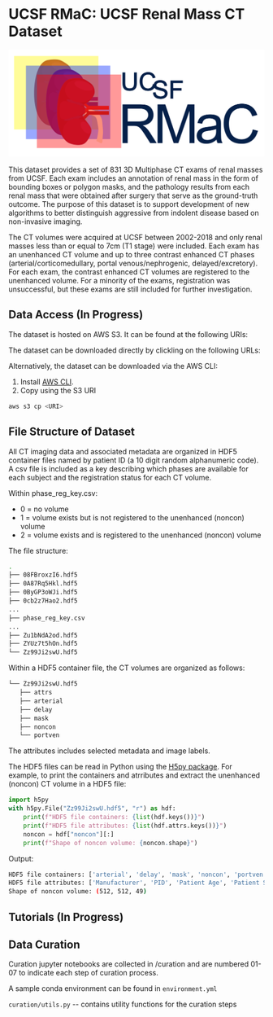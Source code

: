 # UCSF RMaC: UCSF Renal Mass CT Dataset

![Logo](logo.png)

This dataset provides a set of 831 3D Multiphase CT exams of renal masses from UCSF. Each exam includes an annotation of renal mass in the form of bounding boxes or polygon masks, and the pathology results from each renal mass that were obtained after surgery that serve as the ground-truth outcome.  The purpose of this dataset is to support development of new algorithms to better distinguish aggressive from indolent disease based on non-invasive imaging.

The CT volumes were acquired at UCSF between 2002-2018 and only renal masses less than or equal to 7cm (T1 stage) were included. Each exam has an unenhanced CT volume and up to three contrast enhanced CT phases (arterial/corticomedullary, portal venous/nephrogenic, delayed/excretory). For each exam, the contrast enhanced CT volumes are registered to the unenhanced volume. For a minority of the exams, registration was unsuccessful, but these exams are still included for further investigation.

## Data Access (In Progress)

The dataset is hosted on AWS S3. It can be found at the following URIs:

The dataset can be downloaded directly by clickling on the following URLs:

Alternatively, the dataset can be downloaded via the AWS CLI:

1. Install [AWS CLI]("https://docs.aws.amazon.com/cli/latest/userguide/getting-started-install.html").
2. Copy using the S3 URI

```sh
aws s3 cp <URI>
```

## File Structure of Dataset

All CT imaging data and associated metadata are organized in HDF5 container files named by patient ID (a 10 digit random alphanumeric code). A csv file is included as a key describing which phases are available for each subject and the registration status for each CT volume.

Within phase_reg_key.csv:

- 0 = no volume
- 1 = volume exists but is not registered to the unenhanced (noncon) volume
- 2 = volume exists and is registered to the unenhanced (noncon) volume

The file structure:

```sh
.
├── 08FBroxzI6.hdf5
├── 0A87Rq5Hkl.hdf5
├── 0ByGP3oWJi.hdf5
├── 0cb2z7Hao2.hdf5
...
├── phase_reg_key.csv
...
├── Zu1bNdA2od.hdf5
├── ZYUz7t5hOn.hdf5
└── Zz99Ji2swU.hdf5
```

Within a HDF5 container file, the CT volumes are organized as follows:

```sh
└── Zz99Ji2swU.hdf5
   ├── attrs
   ├── arterial
   ├── delay
   ├── mask
   ├── noncon
   └── portven
```

The attributes includes selected metadata and image labels.

The HDF5 files can be read in Python using the [H5py package](https://docs.h5py.org/en/latest/quick.html). For example, to print the containers and atrributes and extract the unenhanced (noncon) CT volume in a HDF5 file:

```python
import h5py
with h5py.File("Zz99Ji2swU.hdf5", "r") as hdf:
    print(f"HDF5 file containers: {list(hdf.keys())}")
    print(f"HDF5 file attributes: {list(hdf.attrs.keys())}")
    noncon = hdf["noncon"][:]
    print(f"Shape of noncon volume: {noncon.shape}")
```
Output:

```sh
HDF5 file containers: ['arterial', 'delay', 'mask', 'noncon', 'portven']
HDF5 file attributes: ['Manufacturer', 'PID', 'Patient Age', 'Patient Sex', 'arterial_pixdim', 'delay_pixdim', 'mask_pixdim', 'noncon_pixdim', 'pathology', 'pathology_grade', 'portven_pixdim', 'tumor_type']
Shape of noncon volume: (512, 512, 49)
```

## Tutorials (In Progress)

## Data Curation

Curation jupyter notebooks are collected in /curation and are numbered 01-07 to indicate each step of curation process.

A sample conda environment can be found in `environment.yml`

`curation/utils.py` -- contains utility functions for the curation steps